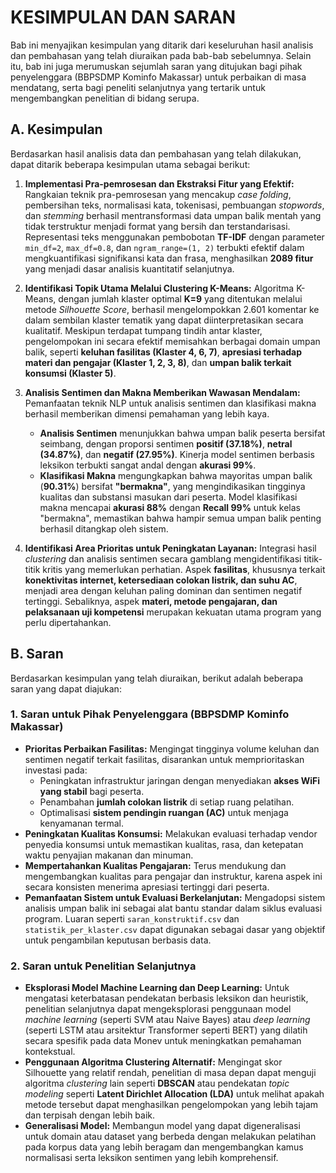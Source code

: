 # KESIMPULAN DAN SARAN

Bab ini menyajikan kesimpulan yang ditarik dari keseluruhan hasil analisis dan pembahasan yang telah diuraikan pada bab-bab sebelumnya. Selain itu, bab ini juga merumuskan sejumlah saran yang ditujukan bagi pihak penyelenggara (BBPSDMP Kominfo Makassar) untuk perbaikan di masa mendatang, serta bagi peneliti selanjutnya yang tertarik untuk mengembangkan penelitian di bidang serupa.

## A. Kesimpulan

Berdasarkan hasil analisis data dan pembahasan yang telah dilakukan, dapat ditarik beberapa kesimpulan utama sebagai berikut:

1.  **Implementasi Pra-pemrosesan dan Ekstraksi Fitur yang Efektif:** Rangkaian teknik pra-pemrosesan yang mencakup *case folding*, pembersihan teks, normalisasi kata, tokenisasi, pembuangan *stopwords*, dan *stemming* berhasil mentransformasi data umpan balik mentah yang tidak terstruktur menjadi format yang bersih dan terstandarisasi. Representasi teks menggunakan pembobotan **TF-IDF** dengan parameter `min_df=2`, `max_df=0.8`, dan `ngram_range=(1, 2)` terbukti efektif dalam mengkuantifikasi signifikansi kata dan frasa, menghasilkan **2089 fitur** yang menjadi dasar analisis kuantitatif selanjutnya.

2.  **Identifikasi Topik Utama Melalui Clustering K-Means:** Algoritma K-Means, dengan jumlah klaster optimal **K=9** yang ditentukan melalui metode *Silhouette Score*, berhasil mengelompokkan 2.601 komentar ke dalam sembilan klaster tematik yang dapat diinterpretasikan secara kualitatif. Meskipun terdapat tumpang tindih antar klaster, pengelompokan ini secara efektif memisahkan berbagai domain umpan balik, seperti **keluhan fasilitas (Klaster 4, 6, 7)**, **apresiasi terhadap materi dan pengajar (Klaster 1, 2, 3, 8)**, dan **umpan balik terkait konsumsi (Klaster 5)**.

3.  **Analisis Sentimen dan Makna Memberikan Wawasan Mendalam:** Pemanfaatan teknik NLP untuk analisis sentimen dan klasifikasi makna berhasil memberikan dimensi pemahaman yang lebih kaya.
    *   **Analisis Sentimen** menunjukkan bahwa umpan balik peserta bersifat seimbang, dengan proporsi sentimen **positif (37.18%)**, **netral (34.87%)**, dan **negatif (27.95%)**. Kinerja model sentimen berbasis leksikon terbukti sangat andal dengan **akurasi 99%**.
    *   **Klasifikasi Makna** mengungkapkan bahwa mayoritas umpan balik (**90.31%**) bersifat **"bermakna"**, yang mengindikasikan tingginya kualitas dan substansi masukan dari peserta. Model klasifikasi makna mencapai **akurasi 88%** dengan **Recall 99%** untuk kelas "bermakna", memastikan bahwa hampir semua umpan balik penting berhasil ditangkap oleh sistem.

4.  **Identifikasi Area Prioritas untuk Peningkatan Layanan:** Integrasi hasil *clustering* dan analisis sentimen secara gamblang mengidentifikasi titik-titik kritis yang memerlukan perhatian. Aspek **fasilitas**, khususnya terkait **konektivitas internet, ketersediaan colokan listrik, dan suhu AC**, menjadi area dengan keluhan paling dominan dan sentimen negatif tertinggi. Sebaliknya, aspek **materi, metode pengajaran, dan pelaksanaan uji kompetensi** merupakan kekuatan utama program yang perlu dipertahankan.

## B. Saran

Berdasarkan kesimpulan yang telah diuraikan, berikut adalah beberapa saran yang dapat diajukan:

### 1. Saran untuk Pihak Penyelenggara (BBPSDMP Kominfo Makassar)

*   **Prioritas Perbaikan Fasilitas:** Mengingat tingginya volume keluhan dan sentimen negatif terkait fasilitas, disarankan untuk memprioritaskan investasi pada:
    *   Peningkatan infrastruktur jaringan dengan menyediakan **akses WiFi yang stabil** bagi peserta.
    *   Penambahan **jumlah colokan listrik** di setiap ruang pelatihan.
    *   Optimalisasi **sistem pendingin ruangan (AC)** untuk menjaga kenyamanan termal.
*   **Peningkatan Kualitas Konsumsi:** Melakukan evaluasi terhadap vendor penyedia konsumsi untuk memastikan kualitas, rasa, dan ketepatan waktu penyajian makanan dan minuman.
*   **Mempertahankan Kualitas Pengajaran:** Terus mendukung dan mengembangkan kualitas para pengajar dan instruktur, karena aspek ini secara konsisten menerima apresiasi tertinggi dari peserta.
*   **Pemanfaatan Sistem untuk Evaluasi Berkelanjutan:** Mengadopsi sistem analisis umpan balik ini sebagai alat bantu standar dalam siklus evaluasi program. Luaran seperti `saran_konstruktif.csv` dan `statistik_per_klaster.csv` dapat digunakan sebagai dasar yang objektif untuk pengambilan keputusan berbasis data.

### 2. Saran untuk Penelitian Selanjutnya

*   **Eksplorasi Model Machine Learning dan Deep Learning:** Untuk mengatasi keterbatasan pendekatan berbasis leksikon dan heuristik, penelitian selanjutnya dapat mengeksplorasi penggunaan model *machine learning* (seperti SVM atau Naive Bayes) atau *deep learning* (seperti LSTM atau arsitektur Transformer seperti BERT) yang dilatih secara spesifik pada data Monev untuk meningkatkan pemahaman kontekstual.
*   **Penggunaan Algoritma Clustering Alternatif:** Mengingat skor Silhouette yang relatif rendah, penelitian di masa depan dapat menguji algoritma *clustering* lain seperti **DBSCAN** atau pendekatan *topic modeling* seperti **Latent Dirichlet Allocation (LDA)** untuk melihat apakah metode tersebut dapat menghasilkan pengelompokan yang lebih tajam dan terpisah dengan lebih baik.
*   **Generalisasi Model:** Membangun model yang dapat digeneralisasi untuk domain atau dataset yang berbeda dengan melakukan pelatihan pada korpus data yang lebih beragam dan mengembangkan kamus normalisasi serta leksikon sentimen yang lebih komprehensif.
